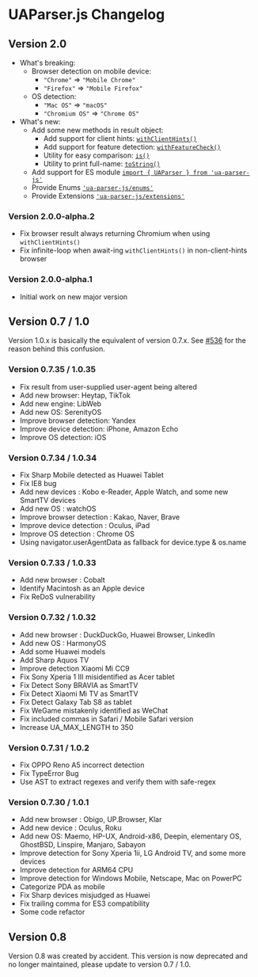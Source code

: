# UAParser.js Changelog

## Version 2.0
- What's breaking:
  - Browser detection on mobile device: 
    - `"Chrome"` => `"Mobile Chrome"`
    - `"Firefox"` => `"Mobile Firefox"`
  - OS detection: 
    - `"Mac OS"` => `"macOS"`
    - `"Chromium OS"` => `"Chrome OS"`
- What's new:
  - Add some new methods in result object: 
    - Add support for client hints: [`withClientHints()`](/api/ua-parser-js/idata/with-client-hints)
    - Add support for feature detection: [`withFeatureCheck()`](/api/ua-parser-js/idata/with-feature-check)
    - Utility for easy comparison: [`is()`](/api/ua-parser-js/idata/is)
    - Utility to print full-name: [`toString()`](/api/ua-parser-js/idata/to-string)
  - Add support for ES module [`import { UAParser } from 'ua-parser-js'`](/intro/quick-start/using-es-modules)
  - Provide Enums [`'ua-parser-js/enums'`](/api/submodules/enums)
  - Provide Extensions [`'ua-parser-js/extensions'`](/api/submodules/extensions)

### Version 2.0.0-alpha.2
- Fix browser result always returning Chromium when using `withClientHints()`
- Fix infinite-loop when await-ing `withClientHints()` in non-client-hints browser

### Version 2.0.0-alpha.1
- Initial work on new major version


## Version 0.7 / 1.0

Version 1.0.x is basically the equivalent of version 0.7.x. See [#536](https://github.com/faisalman/ua-parser-js/issues/536) for the reason behind this confusion.

### Version 0.7.35 / 1.0.35
- Fix result from user-supplied user-agent being altered
- Add new browser: Heytap, TikTok
- Add new engine: LibWeb
- Add new OS: SerenityOS
- Improve browser detection: Yandex
- Improve device detection: iPhone, Amazon Echo
- Improve OS detection: iOS

### Version 0.7.34 / 1.0.34
- Fix Sharp Mobile detected as Huawei Tablet
- Fix IE8 bug
- Add new devices : Kobo e-Reader, Apple Watch, and some new SmartTV devices
- Add new OS : watchOS
- Improve browser detection : Kakao, Naver, Brave
- Improve device detection : Oculus, iPad
- Improve OS detection : Chrome OS
- Using navigator.userAgentData as fallback for device.type & os.name

### Version 0.7.33 / 1.0.33

- Add new browser : Cobalt
- Identify Macintosh as an Apple device
- Fix ReDoS vulnerability

### Version 0.7.32 / 1.0.32

- Add new browser : DuckDuckGo, Huawei Browser, LinkedIn
- Add new OS : HarmonyOS
- Add some Huawei models
- Add Sharp Aquos TV
- Improve detection Xiaomi Mi CC9 
- Fix Sony Xperia 1 III misidentified as Acer tablet
- Fix Detect Sony BRAVIA as SmartTV 
- Fix Detect Xiaomi Mi TV as SmartTV 
- Fix Detect Galaxy Tab S8 as tablet 
- Fix WeGame mistakenly identified as WeChat
- Fix included commas in Safari / Mobile Safari version
- Increase UA_MAX_LENGTH to 350

### Version 0.7.31 / 1.0.2

- Fix OPPO Reno A5 incorrect detection
- Fix TypeError Bug
- Use AST to extract regexes and verify them with safe-regex

### Version 0.7.30 / 1.0.1

- Add new browser : Obigo, UP.Browser, Klar
- Add new device : Oculus, Roku
- Add new OS: Maemo, HP-UX, Android-x86, Deepin, elementary OS, GhostBSD, Linspire, Manjaro, Sabayon
- Improve detection for Sony Xperia 1ii, LG Android TV, and some more devices
- Improve detection for ARM64 CPU
- Improve detection for Windows Mobile, Netscape, Mac on PowerPC
- Categorize PDA as mobile
- Fix Sharp devices misjudged as Huawei
- Fix trailing comma for ES3 compatibility
- Some code refactor

## Version 0.8

Version 0.8 was created by accident. This version is now deprecated and no longer maintained, please update to version 0.7 / 1.0.